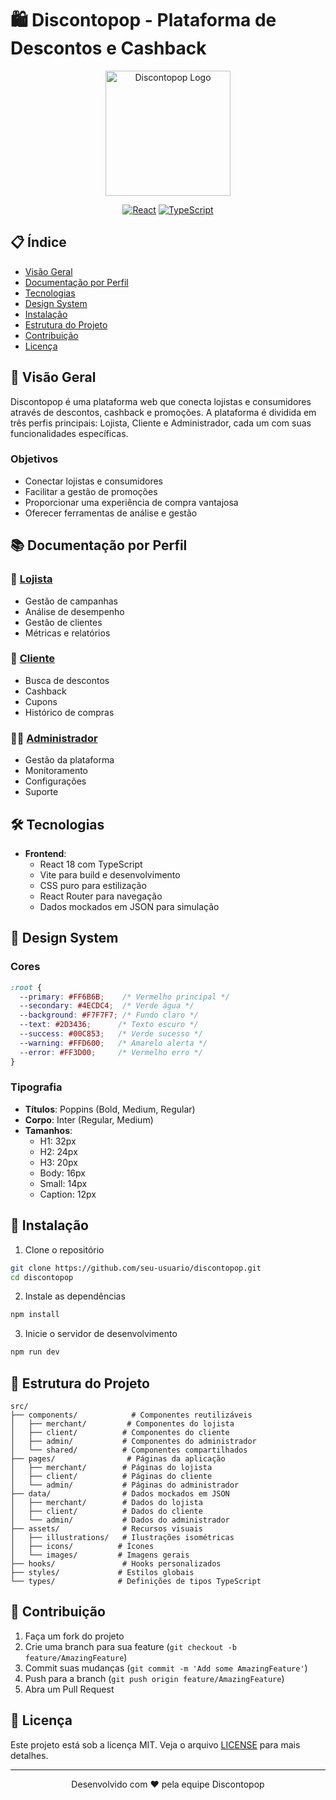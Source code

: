 # 🛍️ Discontopop - Plataforma de Descontos e Cashback

<div align="center">
  <img src="public/logo.png" alt="Discontopop Logo" width="200"/>
  
  [![React](https://img.shields.io/badge/React-18.2.0-61DAFB?style=for-the-badge&logo=react)](https://reactjs.org)
  [![TypeScript](https://img.shields.io/badge/TypeScript-5.3.3-blue?style=for-the-badge&logo=typescript)](https://www.typescriptlang.org)
</div>

## 📋 Índice
- [Visão Geral](#-visão-geral)
- [Documentação por Perfil](#-documentação-por-perfil)
- [Tecnologias](#-tecnologias)
- [Design System](#-design-system)
- [Instalação](#-instalação)
- [Estrutura do Projeto](#-estrutura-do-projeto)
- [Contribuição](#-contribuição)
- [Licença](#-licença)

## 🌟 Visão Geral
Discontopop é uma plataforma web que conecta lojistas e consumidores através de descontos, cashback e promoções. A plataforma é dividida em três perfis principais: Lojista, Cliente e Administrador, cada um com suas funcionalidades específicas.

### Objetivos
- Conectar lojistas e consumidores
- Facilitar a gestão de promoções
- Proporcionar uma experiência de compra vantajosa
- Oferecer ferramentas de análise e gestão

## 📚 Documentação por Perfil

### 🏪 [Lojista](docs/merchant/README.md)
- Gestão de campanhas
- Análise de desempenho
- Gestão de clientes
- Métricas e relatórios

### 👤 [Cliente](docs/client/README.md)
- Busca de descontos
- Cashback
- Cupons
- Histórico de compras

### 👨‍💼 [Administrador](docs/admin/README.md)
- Gestão da plataforma
- Monitoramento
- Configurações
- Suporte

## 🛠️ Tecnologias
- **Frontend**: 
  - React 18 com TypeScript
  - Vite para build e desenvolvimento
  - CSS puro para estilização
  - React Router para navegação
  - Dados mockados em JSON para simulação

## 🎨 Design System

### Cores
```css
:root {
  --primary: #FF6B6B;    /* Vermelho principal */
  --secondary: #4ECDC4;  /* Verde água */
  --background: #F7F7F7; /* Fundo claro */
  --text: #2D3436;      /* Texto escuro */
  --success: #00C853;   /* Verde sucesso */
  --warning: #FFD600;   /* Amarelo alerta */
  --error: #FF3D00;     /* Vermelho erro */
}
```

### Tipografia
- **Títulos**: Poppins (Bold, Medium, Regular)
- **Corpo**: Inter (Regular, Medium)
- **Tamanhos**:
  - H1: 32px
  - H2: 24px
  - H3: 20px
  - Body: 16px
  - Small: 14px
  - Caption: 12px

## 🚀 Instalação

1. Clone o repositório
```bash
git clone https://github.com/seu-usuario/discontopop.git
cd discontopop
```

2. Instale as dependências
```bash
npm install
```

3. Inicie o servidor de desenvolvimento
```bash
npm run dev
```

## 📁 Estrutura do Projeto
```
src/
├── components/            # Componentes reutilizáveis
│   ├── merchant/         # Componentes do lojista
│   ├── client/          # Componentes do cliente
│   ├── admin/           # Componentes do administrador
│   └── shared/          # Componentes compartilhados
├── pages/                # Páginas da aplicação
│   ├── merchant/        # Páginas do lojista
│   ├── client/          # Páginas do cliente
│   └── admin/           # Páginas do administrador
├── data/                # Dados mockados em JSON
│   ├── merchant/        # Dados do lojista
│   ├── client/          # Dados do cliente
│   └── admin/           # Dados do administrador
├── assets/              # Recursos visuais
│   ├── illustrations/   # Ilustrações isométricas
│   ├── icons/          # Ícones
│   └── images/         # Imagens gerais
├── hooks/               # Hooks personalizados
├── styles/             # Estilos globais
└── types/              # Definições de tipos TypeScript
```

## 🤝 Contribuição
1. Faça um fork do projeto
2. Crie uma branch para sua feature (`git checkout -b feature/AmazingFeature`)
3. Commit suas mudanças (`git commit -m 'Add some AmazingFeature'`)
4. Push para a branch (`git push origin feature/AmazingFeature`)
5. Abra um Pull Request

## 📄 Licença
Este projeto está sob a licença MIT. Veja o arquivo [LICENSE](LICENSE) para mais detalhes.

---

<div align="center">
  <p>Desenvolvido com ❤️ pela equipe Discontopop</p>
</div>
